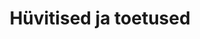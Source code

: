 ---
schema: default
title: Hüvitised ja toetused
title_en: Benefits and subsidies
notes: "Sellelt lehelt leiate töötukassa poolt makstavate toetuste ja hüvitiste statistika: töötutoetus, töötuskindlustushüvitis, töölepingute kollektiivse ülesütlemise hüvitis, kindlustushüvitis koondamise korral, tööandja maksejõuetuse hüvitis, töövõimetoetus ja sotsiaalmaksu hüvitamine. Andmeid uuendatakse kord kuus. Eelmise kuu statistika avaldatakse üldjuhul järgmise kuu 10. kuupäevaks."
notes_en:  "On this page you will find statistics on benefits and benefits paid by the Unemployment Insurance Fund: Unemployment allowance, unemployment insurance benefits, benefit upon collective termination of employment contracts and insurance benefit, benefit upon insolvency of the employer, reimbursement of social tax payments for employees with reduced ability for work, work ability allowance. The data is updated once a month. Last month's statistics are usually published by the 10th of the following month."
category:
  - Elanikkond ja ühiskond 
category_en:
  - Population and Society
resources:
  - name: Töötutoetus 2003 - 2020
    url: 'https://www.tootukassa.ee/sites/tootukassa.ee/files/tt.xls' 
    format: xlsx
    interactive: 'False'
  - name: Töötuskindlustushüvitis 2003 - 2020
    url: 'https://www.tootukassa.ee/sites/tootukassa.ee/files/tkh.xls'
    format: xlsx
    interactive: 'False'   
  - name: Töölepingute kollektiivse ülesütlemise hüvitis ja kindlustushüvitis koondamise korral 2003 - 2020
    url: ‘https://www.tootukassa.ee/sites/tootukassa.ee/files/kkhjakh.xls' 
    format: xlsx
    interactive: 'False'
  - name: Tööandja maksejõuetuse hüvitis 2003 - 2020
    url: 'https://www.tootukassa.ee/sites/tootukassa.ee/files/mjh.xls' 
    format: xlsx
    interactive: 'False'
  - name: Sotsiaalmaksu hüvitamine vähenenud töövõimega töötaja eest 2016 - 2020
    url: 'https://www.tootukassa.ee/sites/tootukassa.ee/files/ejsm.xls' 
    format: xlsx
    interactive: 'False'
  - name: Töövõimetoetus 2016 - 2020
    url: 'https://www.tootukassa.ee/sites/tootukassa.ee/files/tvt.xls' 
    format: xlsx
    interactive: 'False'
license: 'https://creativecommons.org/licenses/by-sa/3.0/ee/legalcode'
update_freq: 'http://purl.org/linked-data/sdmx/2009/code#freq-M'
date_issued: 13/06/2019 
date_modified: 2020/11/22
organization: Eesti Töötukassa
maintainer_name: Eesti Töötukassa
maintainer_email: github@tootukassa.ee
maintainer_phone: '614 7386'
---